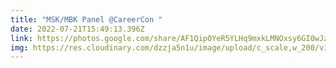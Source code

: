 ```yaml
---
title: "MSK/MBK Panel @CareerCon "
date: 2022-07-21T15:49:13.396Z
link: https://photos.google.com/share/AF1QipOYeR5YLHq9mxkLMNOxsy6GI0wJzsKZ1QtiosJ_6--tEVz50-SVxMpwHfYwgIfQhA?key=YWk2MG80dnNWMU5VRU5zTjJac002b0JyVUM1Y1NR
img: https://res.cloudinary.com/dzzja5n1u/image/upload/c_scale,w_200/v1658331136/panelcareercon_yvhtn3.png
---
```

